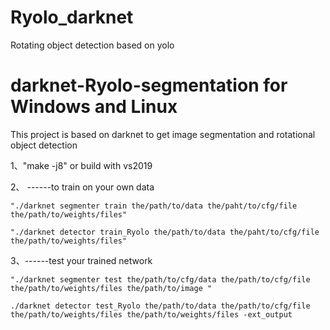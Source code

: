 # Ryolo_darknet
Rotating object detection based on yolo
# darknet-Ryolo-segmentation for Windows and Linux
This project is based on darknet to get image segmentation and rotational object detection

1、"make -j8"  or  build with vs2019   

2、	------to train on your own data

	"./darknet segmenter train the/path/to/data the/paht/to/cfg/file the/path/to/weights/files"

	"./darknet detector train_Ryolo the/path/to/data the/paht/to/cfg/file the/path/to/weights/files"

3、------test your trained network

	"./darknet segmenter test the/path/to/cfg/data the/path/to/cfg/file the/path/to/weights/files the/path/to/image " 
	
	./darknet detector test_Ryolo the/path/to/data the/path/to/cfg/file the/path/to/weights/files the/path/to/weights/files -ext_output 




